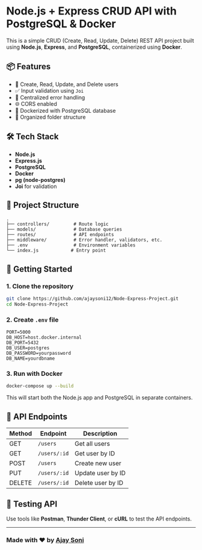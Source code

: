 # Node.js + Express CRUD API with PostgreSQL & Docker

This is a simple CRUD (Create, Read, Update, Delete) REST API project built using **Node.js**, **Express**, and **PostgreSQL**, containerized using **Docker**.

## 📦 Features

- 🚀 Create, Read, Update, and Delete users
- ✅ Input validation using `Joi`
- 🔐 Centralized error handling
- 🌐 CORS enabled
- 🐳 Dockerized with PostgreSQL database
- 📁 Organized folder structure

## 🛠 Tech Stack

- **Node.js**
- **Express.js**
- **PostgreSQL**
- **Docker**
- **pg (node-postgres)**
- **Joi** for validation

## 📂 Project Structure

```
.
├── controllers/         # Route logic
├── models/              # Database queries
├── routes/              # API endpoints
├── middleware/          # Error handler, validators, etc.
├── .env                 # Environment variables
└── index.js            # Entry point
```

## 🚀 Getting Started

### 1. Clone the repository
```bash
git clone https://github.com/ajaysoni12/Node-Express-Project.git
cd Node-Express-Project
```

### 2. Create `.env` file
```env
PORT=5000
DB_HOST=host.docker.internal
DB_PORT=5432
DB_USER=postgres
DB_PASSWORD=yourpassword
DB_NAME=yourdbname
```

### 3. Run with Docker
```bash
docker-compose up --build
```

This will start both the Node.js app and PostgreSQL in separate containers.

## 🔗 API Endpoints

| Method | Endpoint           | Description          |
|--------|--------------------|----------------------|
| GET    | `/users`           | Get all users        |
| GET    | `/users/:id`       | Get user by ID       |
| POST   | `/users`           | Create new user      |
| PUT    | `/users/:id`       | Update user by ID    |
| DELETE | `/users/:id`       | Delete user by ID    |

## 🧪 Testing API

Use tools like **Postman**, **Thunder Client**, or **cURL** to test the API endpoints.

---

### Made with ❤️ by [Ajay Soni](https://github.com/ajaysoni12)
